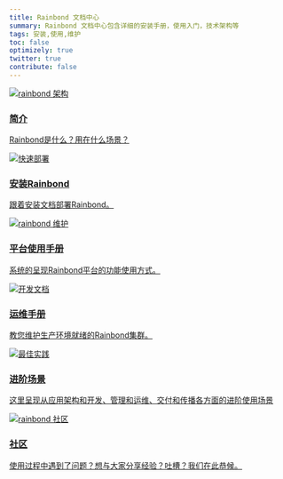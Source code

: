 ```yaml
---
title: Rainbond 文档中心
summary: Rainbond 文档中心包含详细的安装手册，使用入门，技术架构等
tags: 安装,使用,维护
toc: false
optimizely: true
twitter: true
contribute: false
---
```


<style>
    #party {
        font-size: 30px;
        padding-right: 10px;
        vertical-align: -20%;
    }
</style>

<div class="row">
    <div class="col-md-4">
        <div class="roach">
            <a href="getting-started/rainbond-overview.html">
                <img src="{{ 'images/sleeping_craig.png' | relative_url }}" alt="rainbond 架构"/>
                <h3>简介</h3>
                <p>Rainbond是什么？用在什么场景？</p>
            </a>
        </div>
    </div>
    <div class="col-md-4">
        <div class="roach">
            <a href="getting-started/installation-guide.html">
                <img src="{{ 'images/SCENE_superhero_profile_craig.png' | relative_url }}" alt="快速部署"/>
                <h3>安装Rainbond</h3>
                <p>跟着安装文档部署Rainbond。</p>
            </a>
        </div>
    </div>
    <div class="col-md-4">
        <div class="roach">
            <a href="user-manual/user-registration-login/user-register.html">
                <img src="{{ 'images/craig_crossfit.png' | relative_url }}" alt="rainbond 维护"/>
                <h3>平台使用手册</h3>
                <p>系统的呈现Rainbond平台的功能使用方式。</p>
            </a>
        </div>
    </div>
</div>

<div class="row">
    <div class="col-md-4">
        <div class="roach">
            <a target="_blank" href="operation-manual/component-description.html">
                <img src="{{ 'images/builder_craig.png' | relative_url }}" alt="开发文档"/>
                <h3>运维手册</h3>
                <p>教您维护生产环境就绪的Rainbond集群。</p>
            </a>
        </div>
    </div>
    <div class="col-md-4">
        <div class="roach">
            <a href="advanced-scenarios/overview.html">
                <img src="{{ 'images/scientist_catrina.png' | relative_url }}" alt="最佳实践"/>
                <h3>进阶场景</h3>
                <p>这里呈现从应用架构和开发、管理和运维、交付和传播各方面的进阶使用场景</p>
            </a>
        </div>
    </div>
    <div class="col-md-4">
        <div class="roach">
            <a href="https://t.goodrain.com/">
                <img src="{{ 'images/announcement_catrina.png' | relative_url }}" alt="rainbond 社区"/>
                <h3>社区</h3>
                <p>使用过程中遇到了问题？想与大家分享经验？吐槽？我们在此恭候。</p>
            </a>
        </div>
    </div>
</div>
